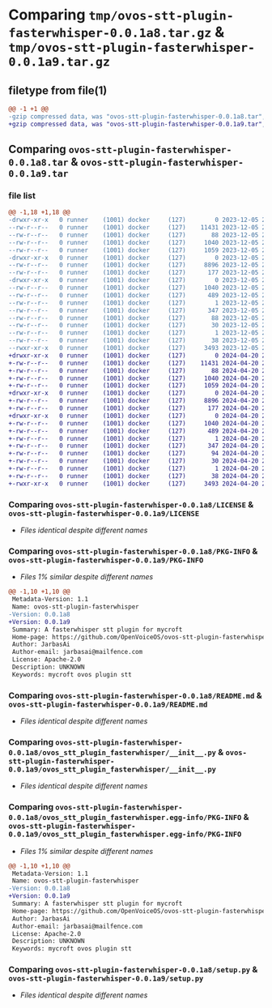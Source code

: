 # Comparing `tmp/ovos-stt-plugin-fasterwhisper-0.0.1a8.tar.gz` & `tmp/ovos-stt-plugin-fasterwhisper-0.0.1a9.tar.gz`

## filetype from file(1)

```diff
@@ -1 +1 @@
-gzip compressed data, was "ovos-stt-plugin-fasterwhisper-0.0.1a8.tar", last modified: Tue Dec  5 22:59:31 2023, max compression
+gzip compressed data, was "ovos-stt-plugin-fasterwhisper-0.0.1a9.tar", last modified: Sat Apr 20 23:20:30 2024, max compression
```

## Comparing `ovos-stt-plugin-fasterwhisper-0.0.1a8.tar` & `ovos-stt-plugin-fasterwhisper-0.0.1a9.tar`

### file list

```diff
@@ -1,18 +1,18 @@
-drwxr-xr-x   0 runner    (1001) docker     (127)        0 2023-12-05 22:59:31.686825 ovos-stt-plugin-fasterwhisper-0.0.1a8/
--rw-r--r--   0 runner    (1001) docker     (127)    11431 2023-12-05 22:59:23.000000 ovos-stt-plugin-fasterwhisper-0.0.1a8/LICENSE
--rw-r--r--   0 runner    (1001) docker     (127)       88 2023-12-05 22:59:23.000000 ovos-stt-plugin-fasterwhisper-0.0.1a8/MANIFEST.in
--rw-r--r--   0 runner    (1001) docker     (127)     1040 2023-12-05 22:59:31.686825 ovos-stt-plugin-fasterwhisper-0.0.1a8/PKG-INFO
--rw-r--r--   0 runner    (1001) docker     (127)     1059 2023-12-05 22:59:23.000000 ovos-stt-plugin-fasterwhisper-0.0.1a8/README.md
-drwxr-xr-x   0 runner    (1001) docker     (127)        0 2023-12-05 22:59:31.686825 ovos-stt-plugin-fasterwhisper-0.0.1a8/ovos_stt_plugin_fasterwhisper/
--rw-r--r--   0 runner    (1001) docker     (127)     8896 2023-12-05 22:59:23.000000 ovos-stt-plugin-fasterwhisper-0.0.1a8/ovos_stt_plugin_fasterwhisper/__init__.py
--rw-r--r--   0 runner    (1001) docker     (127)      177 2023-12-05 22:59:26.000000 ovos-stt-plugin-fasterwhisper-0.0.1a8/ovos_stt_plugin_fasterwhisper/version.py
-drwxr-xr-x   0 runner    (1001) docker     (127)        0 2023-12-05 22:59:31.686825 ovos-stt-plugin-fasterwhisper-0.0.1a8/ovos_stt_plugin_fasterwhisper.egg-info/
--rw-r--r--   0 runner    (1001) docker     (127)     1040 2023-12-05 22:59:31.000000 ovos-stt-plugin-fasterwhisper-0.0.1a8/ovos_stt_plugin_fasterwhisper.egg-info/PKG-INFO
--rw-r--r--   0 runner    (1001) docker     (127)      489 2023-12-05 22:59:31.000000 ovos-stt-plugin-fasterwhisper-0.0.1a8/ovos_stt_plugin_fasterwhisper.egg-info/SOURCES.txt
--rw-r--r--   0 runner    (1001) docker     (127)        1 2023-12-05 22:59:31.000000 ovos-stt-plugin-fasterwhisper-0.0.1a8/ovos_stt_plugin_fasterwhisper.egg-info/dependency_links.txt
--rw-r--r--   0 runner    (1001) docker     (127)      347 2023-12-05 22:59:31.000000 ovos-stt-plugin-fasterwhisper-0.0.1a8/ovos_stt_plugin_fasterwhisper.egg-info/entry_points.txt
--rw-r--r--   0 runner    (1001) docker     (127)       88 2023-12-05 22:59:31.000000 ovos-stt-plugin-fasterwhisper-0.0.1a8/ovos_stt_plugin_fasterwhisper.egg-info/requires.txt
--rw-r--r--   0 runner    (1001) docker     (127)       30 2023-12-05 22:59:31.000000 ovos-stt-plugin-fasterwhisper-0.0.1a8/ovos_stt_plugin_fasterwhisper.egg-info/top_level.txt
--rw-r--r--   0 runner    (1001) docker     (127)        1 2023-12-05 22:59:31.000000 ovos-stt-plugin-fasterwhisper-0.0.1a8/ovos_stt_plugin_fasterwhisper.egg-info/zip-safe
--rw-r--r--   0 runner    (1001) docker     (127)       38 2023-12-05 22:59:31.686825 ovos-stt-plugin-fasterwhisper-0.0.1a8/setup.cfg
--rwxr-xr-x   0 runner    (1001) docker     (127)     3493 2023-12-05 22:59:23.000000 ovos-stt-plugin-fasterwhisper-0.0.1a8/setup.py
+drwxr-xr-x   0 runner    (1001) docker     (127)        0 2024-04-20 23:20:30.209006 ovos-stt-plugin-fasterwhisper-0.0.1a9/
+-rw-r--r--   0 runner    (1001) docker     (127)    11431 2024-04-20 23:20:22.000000 ovos-stt-plugin-fasterwhisper-0.0.1a9/LICENSE
+-rw-r--r--   0 runner    (1001) docker     (127)       88 2024-04-20 23:20:22.000000 ovos-stt-plugin-fasterwhisper-0.0.1a9/MANIFEST.in
+-rw-r--r--   0 runner    (1001) docker     (127)     1040 2024-04-20 23:20:30.209006 ovos-stt-plugin-fasterwhisper-0.0.1a9/PKG-INFO
+-rw-r--r--   0 runner    (1001) docker     (127)     1059 2024-04-20 23:20:22.000000 ovos-stt-plugin-fasterwhisper-0.0.1a9/README.md
+drwxr-xr-x   0 runner    (1001) docker     (127)        0 2024-04-20 23:20:30.209006 ovos-stt-plugin-fasterwhisper-0.0.1a9/ovos_stt_plugin_fasterwhisper/
+-rw-r--r--   0 runner    (1001) docker     (127)     8896 2024-04-20 23:20:22.000000 ovos-stt-plugin-fasterwhisper-0.0.1a9/ovos_stt_plugin_fasterwhisper/__init__.py
+-rw-r--r--   0 runner    (1001) docker     (127)      177 2024-04-20 23:20:25.000000 ovos-stt-plugin-fasterwhisper-0.0.1a9/ovos_stt_plugin_fasterwhisper/version.py
+drwxr-xr-x   0 runner    (1001) docker     (127)        0 2024-04-20 23:20:30.209006 ovos-stt-plugin-fasterwhisper-0.0.1a9/ovos_stt_plugin_fasterwhisper.egg-info/
+-rw-r--r--   0 runner    (1001) docker     (127)     1040 2024-04-20 23:20:29.000000 ovos-stt-plugin-fasterwhisper-0.0.1a9/ovos_stt_plugin_fasterwhisper.egg-info/PKG-INFO
+-rw-r--r--   0 runner    (1001) docker     (127)      489 2024-04-20 23:20:30.000000 ovos-stt-plugin-fasterwhisper-0.0.1a9/ovos_stt_plugin_fasterwhisper.egg-info/SOURCES.txt
+-rw-r--r--   0 runner    (1001) docker     (127)        1 2024-04-20 23:20:29.000000 ovos-stt-plugin-fasterwhisper-0.0.1a9/ovos_stt_plugin_fasterwhisper.egg-info/dependency_links.txt
+-rw-r--r--   0 runner    (1001) docker     (127)      347 2024-04-20 23:20:29.000000 ovos-stt-plugin-fasterwhisper-0.0.1a9/ovos_stt_plugin_fasterwhisper.egg-info/entry_points.txt
+-rw-r--r--   0 runner    (1001) docker     (127)       94 2024-04-20 23:20:29.000000 ovos-stt-plugin-fasterwhisper-0.0.1a9/ovos_stt_plugin_fasterwhisper.egg-info/requires.txt
+-rw-r--r--   0 runner    (1001) docker     (127)       30 2024-04-20 23:20:29.000000 ovos-stt-plugin-fasterwhisper-0.0.1a9/ovos_stt_plugin_fasterwhisper.egg-info/top_level.txt
+-rw-r--r--   0 runner    (1001) docker     (127)        1 2024-04-20 23:20:29.000000 ovos-stt-plugin-fasterwhisper-0.0.1a9/ovos_stt_plugin_fasterwhisper.egg-info/zip-safe
+-rw-r--r--   0 runner    (1001) docker     (127)       38 2024-04-20 23:20:30.209006 ovos-stt-plugin-fasterwhisper-0.0.1a9/setup.cfg
+-rwxr-xr-x   0 runner    (1001) docker     (127)     3493 2024-04-20 23:20:22.000000 ovos-stt-plugin-fasterwhisper-0.0.1a9/setup.py
```

### Comparing `ovos-stt-plugin-fasterwhisper-0.0.1a8/LICENSE` & `ovos-stt-plugin-fasterwhisper-0.0.1a9/LICENSE`

 * *Files identical despite different names*

### Comparing `ovos-stt-plugin-fasterwhisper-0.0.1a8/PKG-INFO` & `ovos-stt-plugin-fasterwhisper-0.0.1a9/PKG-INFO`

 * *Files 1% similar despite different names*

```diff
@@ -1,10 +1,10 @@
 Metadata-Version: 1.1
 Name: ovos-stt-plugin-fasterwhisper
-Version: 0.0.1a8
+Version: 0.0.1a9
 Summary: A fasterwhisper stt plugin for mycroft
 Home-page: https://github.com/OpenVoiceOS/ovos-stt-plugin-fasterwhisper
 Author: JarbasAi
 Author-email: jarbasai@mailfence.com
 License: Apache-2.0
 Description: UNKNOWN
 Keywords: mycroft ovos plugin stt
```

### Comparing `ovos-stt-plugin-fasterwhisper-0.0.1a8/README.md` & `ovos-stt-plugin-fasterwhisper-0.0.1a9/README.md`

 * *Files identical despite different names*

### Comparing `ovos-stt-plugin-fasterwhisper-0.0.1a8/ovos_stt_plugin_fasterwhisper/__init__.py` & `ovos-stt-plugin-fasterwhisper-0.0.1a9/ovos_stt_plugin_fasterwhisper/__init__.py`

 * *Files identical despite different names*

### Comparing `ovos-stt-plugin-fasterwhisper-0.0.1a8/ovos_stt_plugin_fasterwhisper.egg-info/PKG-INFO` & `ovos-stt-plugin-fasterwhisper-0.0.1a9/ovos_stt_plugin_fasterwhisper.egg-info/PKG-INFO`

 * *Files 1% similar despite different names*

```diff
@@ -1,10 +1,10 @@
 Metadata-Version: 1.1
 Name: ovos-stt-plugin-fasterwhisper
-Version: 0.0.1a8
+Version: 0.0.1a9
 Summary: A fasterwhisper stt plugin for mycroft
 Home-page: https://github.com/OpenVoiceOS/ovos-stt-plugin-fasterwhisper
 Author: JarbasAi
 Author-email: jarbasai@mailfence.com
 License: Apache-2.0
 Description: UNKNOWN
 Keywords: mycroft ovos plugin stt
```

### Comparing `ovos-stt-plugin-fasterwhisper-0.0.1a8/setup.py` & `ovos-stt-plugin-fasterwhisper-0.0.1a9/setup.py`

 * *Files identical despite different names*

